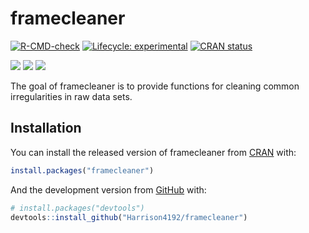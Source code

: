 
<!-- README.md is generated from README.Rmd. Please edit that file -->

# framecleaner

<!-- badges: start -->

[![R-CMD-check](https://github.com/Harrison4192/framecleaner/workflows/R-CMD-check/badge.svg)](https://github.com/Harrison4192/framecleaner/actions)
[![Lifecycle:
experimental](https://img.shields.io/badge/lifecycle-experimental-orange.svg)](https://www.tidyverse.org/lifecycle/#experimental)
[![CRAN
status](https://www.r-pkg.org/badges/version/framecleaner)](https://CRAN.R-project.org/package=framecleaner)

[![](http://cranlogs.r-pkg.org/badges/grand-total/framecleaner?color=blue)](https://cran.r-project.org/package=framecleaner)
[![](https://img.shields.io/github/languages/code-size/Harrison4192/framecleaner.svg)](https://github.com/Harrison4192/framecleaner)
[![](https://img.shields.io/github/last-commit/Harrison4192/framecleaner.svg)](https://github.com/Harrison4192/framecleaner/commits/master)
<!-- badges: end -->

The goal of framecleaner is to provide functions for cleaning common
irregularities in raw data sets.

## Installation

You can install the released version of framecleaner from
[CRAN](https://CRAN.R-project.org) with:

``` r
install.packages("framecleaner")
```

And the development version from [GitHub](https://github.com/) with:

``` r
# install.packages("devtools")
devtools::install_github("Harrison4192/framecleaner")
```
